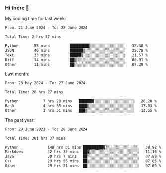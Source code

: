 ### Hi there 👋

My coding time for last week:

<!--START_SECTION:week-->

```txt
From: 21 June 2024 - To: 28 June 2024

Total Time: 2 hrs 37 mins

Python       55 mins         █████████░░░░░░░░░░░░░░░░   35.38 %
JSON         40 mins         ██████▒░░░░░░░░░░░░░░░░░░   25.78 %
Text         33 mins         █████▒░░░░░░░░░░░░░░░░░░░   21.57 %
Diff         14 mins         ██▒░░░░░░░░░░░░░░░░░░░░░░   08.91 %
Other        11 mins         ██░░░░░░░░░░░░░░░░░░░░░░░   07.39 %
```

<!--END_SECTION:week-->

Last month:

<!--START_SECTION:month-->

```txt
From: 28 May 2024 - To: 27 June 2024

Total Time: 28 hrs 27 mins

Python           7 hrs 28 mins   ██████▓░░░░░░░░░░░░░░░░░░   26.28 %
Bash             4 hrs 55 mins   ████▒░░░░░░░░░░░░░░░░░░░░   17.33 %
Other            3 hrs 51 mins   ███▒░░░░░░░░░░░░░░░░░░░░░   13.55 %
```

<!--END_SECTION:month-->

The past year:

<!--START_SECTION:year-->

```txt
From: 29 June 2023 - To: 28 June 2024

Total Time: 381 hrs 37 mins

Python             148 hrs 31 mins █████████▓░░░░░░░░░░░░░░░   38.92 %
Markdown           42 hrs 35 mins  ██▓░░░░░░░░░░░░░░░░░░░░░░   11.16 %
Java               30 hrs 7 mins   ██░░░░░░░░░░░░░░░░░░░░░░░   07.89 %
C++                29 hrs 56 mins  ██░░░░░░░░░░░░░░░░░░░░░░░   07.85 %
Other              29 hrs 21 mins  ██░░░░░░░░░░░░░░░░░░░░░░░   07.69 %
```

<!--END_SECTION:year-->
